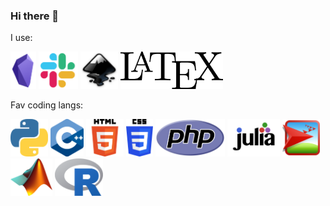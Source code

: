 ### Hi there 👋
I use:

[<img src="pics/obsidian.png" height="60">](https://github.com/obsidianmd)
[<img src="pics/slack.png" height="60">](https://slack.com/)
[<img src="pics/inkscape.png" height="60">](https://inkscape.org/)
[<img src="pics/latex.png" height="60">](https://en.wikipedia.org/wiki/LaTeX)

Fav coding langs:

[<img src="pics/python.png" height="60">](https://www.python.org/)
[<img src="pics/cpp.png" height="60">](https://en.wikipedia.org/wiki/C%2B%2B)
[<img src="pics/html5.png" height="60">](https://en.wikipedia.org/wiki/HTML5)
[<img src="pics/css3.png" height="60">](https://en.wikipedia.org/wiki/CSS_(disambiguation))
[<img src="pics/php.png" height="60">](https://en.wikipedia.org/wiki/PHP)
[<img src="pics/julia.png" height="60">](https://julialang.org/)
[<img src="pics/netlogo.png" height="60">](https://ccl.northwestern.edu/netlogo/)
[<img src="pics/matlab.png" height="60">](https://www.mathworks.com/products/matlab.html)
[<img src="pics/R.png" height="60">](https://www.r-project.org/)



<!--
**bartlomiejnowak94/bartlomiejnowak94** is a ✨ _special_ ✨ repository because its `README.md` (this file) appears on your GitHub profile.

Here are some ideas to get you started:

- 🔭 I’m currently working on ...
- 🌱 I’m currently learning ...
- 👯 I’m looking to collaborate on ...
- 🤔 I’m looking for help with ...
- 💬 Ask me about ...
- 📫 How to reach me: ...
- 😄 Pronouns: ...
- ⚡ Fun fact: ...
-->

